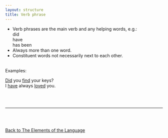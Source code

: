 ```yaml
---
layout: structure
title: Verb phrase
---
```


* Verb phrases are the main verb and any helping words, e.g.:  
did  
have  
has been  
* Always more than one word.  
* Constituent words not necessarily next to each other.

<br/>
Examples:

<ins>Did</ins> you <ins>find</ins> your keys?  
I <ins>have</ins> always <ins>loved</ins> you.

<br/>
<br/>

---

<br/>
<br/>

[Back to The Elements of the Language]({{site.baseurl}}/structures/the-elements-of-the-language)
